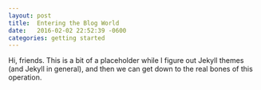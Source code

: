 ```yaml
---
layout: post
title:  Entering the Blog World
date:   2016-02-02 22:52:39 -0600
categories: getting started
---
```


Hi, friends. This is a bit of a placeholder while I figure out Jekyll themes (and Jekyll in general), and then we can get down to the real bones of this operation.
